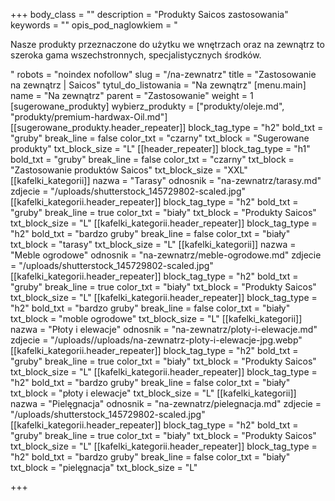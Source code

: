 +++
body_class = ""
description = "Produkty Saicos zastosowania"
keywords = ""
opis_pod_naglowkiem = "<p>Nasze produkty przeznaczone do użytku we wnętrzach oraz na zewnątrz to szeroka gama wszechstronnych, specjalistycznych środków.</p>"
robots = "noindex nofollow"
slug = "/na-zewnatrz"
title = "Zastosowanie na zewnątrz | Saicos"
tytul_do_listowania = "Na zewnątrz"
[menu.main]
name = "Na zewnątrz"
parent = "Zastosowanie"
weight = 1
[sugerowane_produkty]
wybierz_produkty = ["produkty/oleje.md", "produkty/premium-hardwax-Oil.md"]
[[sugerowane_produkty.header_repeater]]
block_tag_type = "h2"
bold_txt = "gruby"
break_line = false
color_txt = "czarny"
txt_block = "Sugerowane produkty"
txt_block_size = "L"
[[header_repeater]]
block_tag_type = "h1"
bold_txt = "gruby"
break_line = false
color_txt = "czarny"
txt_block = "Zastosowanie produktów Saicos"
txt_block_size = "XXL"
[[kafelki_kategorii]]
nazwa = "Tarasy"
odnosnik = "na-zewnatrz/tarasy.md"
zdjecie = "/uploads/shutterstock_145729802-scaled.jpg"
[[kafelki_kategorii.header_repeater]]
block_tag_type = "h2"
bold_txt = "gruby"
break_line = true
color_txt = "biały"
txt_block = "Produkty Saicos"
txt_block_size = "L"
[[kafelki_kategorii.header_repeater]]
block_tag_type = "h2"
bold_txt = "bardzo gruby"
break_line = false
color_txt = "biały"
txt_block = "tarasy"
txt_block_size = "L"
[[kafelki_kategorii]]
nazwa = "Meble ogrodowe"
odnosnik = "na-zewnatrz/meble-ogrodowe.md"
zdjecie = "/uploads/shutterstock_145729802-scaled.jpg"
[[kafelki_kategorii.header_repeater]]
block_tag_type = "h2"
bold_txt = "gruby"
break_line = true
color_txt = "biały"
txt_block = "Produkty Saicos"
txt_block_size = "L"
[[kafelki_kategorii.header_repeater]]
block_tag_type = "h2"
bold_txt = "bardzo gruby"
break_line = false
color_txt = "biały"
txt_block = "moble ogrodowe"
txt_block_size = "L"
[[kafelki_kategorii]]
nazwa = "Płoty i elewacje"
odnosnik = "na-zewnatrz/ploty-i-elewacje.md"
zdjecie = "/uploads//uploads/na-zewnatrz-ploty-i-elewacje-jpg.webp"
[[kafelki_kategorii.header_repeater]]
block_tag_type = "h2"
bold_txt = "gruby"
break_line = true
color_txt = "biały"
txt_block = "Produkty Saicos"
txt_block_size = "L"
[[kafelki_kategorii.header_repeater]]
block_tag_type = "h2"
bold_txt = "bardzo gruby"
break_line = false
color_txt = "biały"
txt_block = "płoty i elewacje"
txt_block_size = "L"
[[kafelki_kategorii]]
nazwa = "Pielęgnacja"
odnosnik = "na-zewnatrz/pielegnacja.md"
zdjecie = "/uploads/shutterstock_145729802-scaled.jpg"
[[kafelki_kategorii.header_repeater]]
block_tag_type = "h2"
bold_txt = "gruby"
break_line = true
color_txt = "biały"
txt_block = "Produkty Saicos"
txt_block_size = "L"
[[kafelki_kategorii.header_repeater]]
block_tag_type = "h2"
bold_txt = "bardzo gruby"
break_line = false
color_txt = "biały"
txt_block = "pielęgnacja"
txt_block_size = "L"

+++
